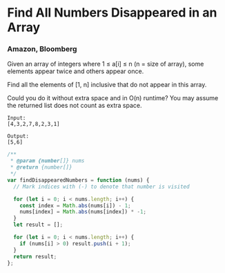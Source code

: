# Find All Numbers Disappeared in an Array

### Amazon, Bloomberg

Given an array of integers where 1 ≤ a[i] ≤ n (n = size of array), some elements appear twice and others appear once.

Find all the elements of [1, n] inclusive that do not appear in this array.

Could you do it without extra space and in O(n) runtime? You may assume the returned list does not count as extra space.

```
Input:
[4,3,2,7,8,2,3,1]

Output:
[5,6]
```

```js
/**
 * @param {number[]} nums
 * @return {number[]}
 */
var findDisappearedNumbers = function (nums) {
  // Mark indices with (-) to denote that number is visited

  for (let i = 0; i < nums.length; i++) {
    const index = Math.abs(nums[i]) - 1;
    nums[index] = Math.abs(nums[index]) * -1;
  }
  let result = [];

  for (let i = 0; i < nums.length; i++) {
    if (nums[i] > 0) result.push(i + 1);
  }
  return result;
};
```
